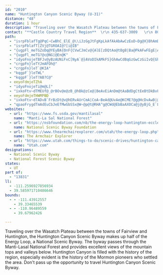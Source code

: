 ```yaml
---
id: "2010"
name: "Huntington Canyon Scenic Byway (U-31)"
distance: "48"
duration: 1 hour
description: "Traveling over the Wasatch Plateau between the towns of Fairview and Huntington, the Huntington Canyon Scenic Byway makes up half of the Energy Loop, a National Scenic Byway.  "
contact: "**Castle Country Travel Region**  \r\n 435-637-3009   \r\n 800-842-0789  \r\n [Send E-mail](mailto:cctr@priceutah.net )  \r\n<br />\r\n\r\n**Manti LaSal National Forest**  \r\n 435-637-2817  \r\n [Send E-mail](mailto:bbroadbear@fs.fed.us )  \r\n<br />\r\n"
path:
  - "isrpFblafTg@PqC~CwBhC_ElE_@\\iJzGgJtFgKpLkAfAkAbAwCzEoD~Dg@X}BhAmDpA{C~BiA`AkA~@iAz@{CbBwBdAqAl@{F|BqAh@qB`Ba@d@_AhA}ApBuAxBuArBuArByBzC_@b@gB~AsCbBiAl@oAZqB`@sBRkA?mA@mA@oAFmAHmAFsBN}CPwBNkF^sBZmBt@cAt@uBjCgAxBg@vAq@lE}@fEaBdG_@jBYdBKjG@t@DdGkAlLF|If@lDtFjLnBpDhCzElC`FjCbFrAbCtE`Jv@`EE~CGr@sAvD_AbAcC~By@dA}AvCq@rBgAjCOv@AZAOKDSL_JfE[RqB|Bu@jAsAlBeBhBeAdAwBvAqAx@oAx@iA|@qBzCy@tCUlDAtBEnBo@dFsAtBuDZkCB}BX}DpBqFhFkCdCsBxAk@TuAj@eCt@{Aj@}Ar@yAx@aCrAkBnBsAlC}DlI}F`CcLb@iCFiCHkCRkC^m@JmCb@aBRuFRcBM_Bo@{A{@iC}A_Bu@o@UaBg@eB[gBQqE@{CZwCt@sChAoChAo@RcHt@mCKoGmCsDeCqCeAuCe@mHXkCn@sJfAiCKwDoAwK}FqDmB}EoCqAgAoAoAmBeCgEeJgEuU{CqImEcEeHiFyAmBo@qAw@Oe@_@o@a@uA]qBHsBfBU^cAxB_AnCPZjAlAoC|EfC|CvBzB`CzBhAz@l@h@x@nAv@lDcBnIAfICrA?zBFxBj@fELb@n@lBt@hBjBtE`@hAdAtDf@tCNpCq@vGwAbH|AjGX^`MlAdR~VzCjEjChDbAtAf@|@d@|@h@|@R\\~@vAdAtAl@v@|AjBjAv@dMxH~GnE`CzB~BtApA|A~FdDpAzDz@`@z@`@z@`@xB`AxAn@hJrDv@XlBr@bA~@P\\^|@d@z@x@xAv@zAd@|@P\\t@vAzFbHdAlArApBL`@l@fBx@tDj@`Eh@pJh@~BUpEGjCR~Bv@lFsApBZxB|@pBfB|Fn@hC\\zBA~@S~BUbBUjBMXeCo@aAH@fAFZdArDp@hDRhCDfA@nBUxEQdAGpBQ|EIb@Ib@s@jCuApF_@vBI~CGrBQpBTpCE`B{B|@a@fBr@hBfB~BZfAHb@PtCEd@UpBM`DAh@TzCl@xCt@fFTfDCf@SxBWzBeCrAY~CLzGLtBf@bEZjAx@jBr@x@h@t@n@n@rA|@VVj@p@dClEdAtBTXp@j@bB`B|@pB`A|C^lAr@tBn@vB\\rAt@rE^lDTdC^pDXtDDl@pAdJLj@jA|Cx@vBl@rA~@bCpAbD`ArBfAjBX`@hAhBhAhBp@dAhBvBpBnBv@v@tApAx@v@rBtBhDrDdBvBl@~@f@hAPd@\\xBBzK?~CEfF@nADpF@hA?nB?d@EfK?lBJzE"
  - "isrpFblafT[ZVj@TGROAI@?[i@IB"
  - "{ugpFl_meTGZoDq@YEyBA{OnF{CVwCJmCv@{AlE[zDQtAo@tBgB|Ba@PkAFwFEgE|A{QfTqFjBi@Lg@LcCbCkBbFq@rA_@^iIfB{APcE~BwBhDgBbB{LfFoAh@uCpFUj@oDjCqMfDiKbCi@NoEhAg@JoEd@gDdCmBzC_AbA}CpAiJpAyEpFy@jAuExDcEbH}@fAkAf@qIUsA?wMlBuGvFcGzD}GxBoBxAaBlBwD`I{AvB_AbAoApDU~CgAzDsElCeWL_BfA{@|@kD|AsBnBsB`FqBzDiBtK}CnPaAxGcDvIeDhD_@ZqCnAiB~@a@TwArA]Zw@r@s@t@mA~BKb@[|Cm@nCwCnF[v@Q~@U|A[lC_@nCShAUdAKb@mAnBWb@i@pAI^AD?FCJ`@jAp@bBh@v@^\\`Ar@jBhDb@t@hIxHxFnFx@lBXpAB|BMvBKvBArALnEt@`Dn@pB~@bCT\\lA~@z@TbBFbA[tGiCrCiAzFeBlBBjBp@vE~BvBjA`D~AjE`BxBp@fEvAzB|BlAbDGfEShEL`E}@vGsEdFcIpH{A|AuBfFuC~H`AvFfD|@b@GdBe@vCqB^SdBc@x@ThAbA`B~CrEhHR|E[~BeAlGNvHKdEI~Aq@lD_BpGc@nLCbDCr@]tCq@nCgBzAiChBqEdE"
  - "{ugpFl_meTG?@c@NG|@En@K"
  - "idyoFnojeTBFJv@yBzAUNiFxC[NyA`@}AVoDIkAMkFS}GhAwCdBqGzGwCzGiIvQ{GhFkAr@eDlDeCzBgLzIiCnBoGr@g@DoCz@mElFiGlBmEM{BUsAQi@GyFo@{BLmA`@mBbAcEx@sA@_COgDKuFTg@AwCo@aEoA}HmBgI^cEw@sDgBsB]wFb@uALgMx@mFn@uBjCy@bAaCvAc@DoB@}CoBaDsEw@eAiCiBgAk@aDs@kEEoFx@qADgIWoEOcIu@_Dg@yBUcHm@g@GsAO}C{@cHgEe@S_GKsHrAqHR}Bs@sFmB{BTg@N{Bv@qEd@oA@mAR{I`EqAG"
  - "crgpFn}leTYJmAFOh@"
  - "crgpFn}leT`@KIA"
  - "kqgpF`}leTWL"
  - "kqgpF`}leT?AB?C@"
  - eeyoFdmjeTZhA
  - "idyoFnojeTi@m@L["
  - "ixkoFtv~dTMEUf@_@rBOv@e@zB_@hBk@zCe@|BeAvEiAnDm@tAaBdDgCtEeBtDkBvFi@dBUr@uClJuBvPOrBOnBaA`Mu@`Fa@lBq@dDq@bDq@`Da@hBo@~CaAnEs@vCwAhD{@bA_@\\eBpAgAp@gGaAi@MgN}BgGxAoEvEyAbEkEtR_BrHm@r@eAb@wOkA_AyBiEsCi@QaGm@qBNwCfAcAv@{@~@kAlB}@xBSh@}@xDOn@oF`UoAnBqBdC]`@iFpDkFrAmE@oAAoFGg@?qGA_Af@eA|B}@dIk@`E[zAmD|D_E|A_R`@{NVyBJmCdBaI|FwLvEiC\\iD~BmKbEaDjAeE~AwGvB}DtBkE|CyGfFuCrAoIhDiXlL{CpAWAs@w@"
  - eeyoFdmjeTHWMPBD
  - "ixkoFtv~dTADvB`FrBzDt@v@hERvAUrCmA|CoA~BeAd@UvAe@KCME?@g@HcDvAwB|@{Al@kC|@cFHaCqBsCqG]w@SK"
  - "qpaoFrygdTmAdEuCbJeEfMwGbSSx@W~@p@t@RHA^g@CWd@EbBaAXOCa@j@yBjG_E`LkBhFaKhYsFvOaPld@uDrKUp@iClHUr@m@bBUp@mBrFuA~DwA`EyDpOKv@qAfMGz@kB`S[pD[pD}Fhq@kBnRyAtNg@|EWlB[lB{FtIqK`LkCrCgCnCiFhIgCjL]dLFxN?|@@zF@~@?xH?pFAtBIrBaAnE_D~DmEjA_Gd@aGnD}CzFuAtJi@vSGxBcA|GoCjFc@f@eEdDcD~B{B~AqA~@kIxIwErKmD`JYp@_ClDsDzDe@b@}DvDmAjAsBnBe@d@wCpCuCnCiAdAeKzJgDvDwAxBeBjDaEvMs@vD[~AIbA"
websites:
  - url: "https://www.fs.usda.gov/mantilasal"
    name: "Manti-La Sal National Forest"
  - url: "https://nsbfoundation.com/nb/the-energy-loop-huntington-eccles-canyons-scenic-byway/"
    name: National Scenic Byway Foundation
  - url: "https://www.thearmchairexplorer.com/utah/the-energy-loop.php"
    name: The Armchair Explorer
  - url: "https://www.utah.com/things-to-do/scenic-drives/huntington-canyon-scenic-drive/"
    name: "Utah.com"
designations:
  - National Scenic Byway
  - National Forest Scenic Byway
states:
  - UT
part of:
  - "13831"
ll:
  - -111.2596927856934
  - 39.585971710486646
bounds:
  - - -111.43912557
    - 39.33465539
  - - -110.96489559
    - 39.67962426

---
```


Traveling over the Wasatch Plateau between the towns of Fairview
and Huntington, the Huntington Canyon Scenic Byway makes up half of
the Energy Loop, a National Scenic Byway. The byway passes through
the Manti-Lasal National Forest and provides excellent views of the
mountain tops and valleys below. Huntington Canyon is filled with
the history of the region, especially evident is the history of the
Mormon pioneers who settled the area. Don't pass up the opportunity
to travel Huntington Canyon Scenic Byway.
